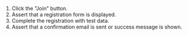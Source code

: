 1. Click the "Join" button.
2. Assert that a registration form is displayed.
3. Complete the registration with test data.
4. Assert that a confirmation email is sent or success message is shown.